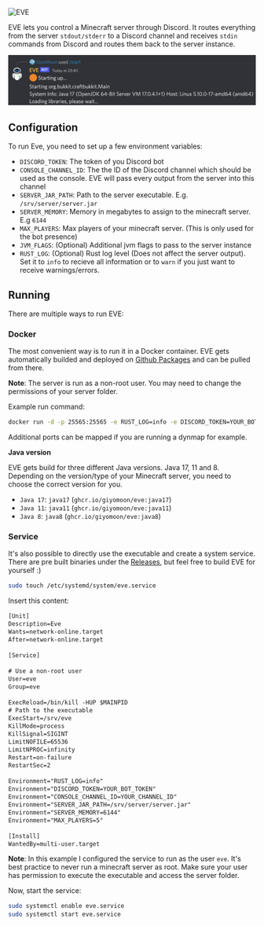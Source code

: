 ![EVE](https://imgur.com/cgiKlF3.png)

EVE lets you control a Minecraft server through Discord. It routes everything from the server `stdout/stderr` to a Discord channel and receives `stdin` commands from Discord and routes them back to the server instance.

![Example](./assets/example.png)
## Configuration
To run Eve, you need to set up a few environment variables:

- `DISCORD_TOKEN`: The token of you Discord bot
- `CONSOLE_CHANNEL_ID`: The the ID of the Discord channel which should be used as the console. EVE will pass every output from the server into this channel
- `SERVER_JAR_PATH`: Path to the server executable. E.g. `/srv/server/server.jar`
- `SERVER_MEMORY`: Memory in megabytes to assign to the minecraft server. E.g `6144`
- `MAX_PLAYERS`: Max players of your minecraft server. (This is only used for the bot presence)
- `JVM_FLAGS`: (Optional) Additional jvm flags to pass to the server instance
- `RUST_LOG`: (Optional) Rust log level (Does not affect the server output). Set it to `info` to recieve all information or to `warn` if you just want to receive warnings/errors.

## Running
There are multiple ways to run EVE:
### Docker
The most convenient way is to run it in a Docker container. EVE gets automatically builded and deployed on [Github Packages](https://github.com/GiyoMoon/EVE/pkgs/container/eve) and can be pulled from there.

**Note**: The server is run as a non-root user. You may need to change the permissions of your server folder.

Example run command:
```bash
docker run -d -p 25565:25565 -e RUST_LOG=info -e DISCORD_TOKEN=YOUR_BOT_TOKEN -e CONSOLE_CHANNEL_ID=YOUR_CHANNEL_ID -e SERVER_JAR_PATH=/eve/server/server.jar -e SERVER_MEMORY=6144 -e MAX_PLAYERS=5 -v /srv/server:/eve/server --name EVE ghcr.io/giyomoon/eve:java17
```
Additional ports can be mapped if you are running a dynmap for example.

**Java version**

EVE gets build for three different Java versions. Java 17, 11 and 8. Depending on the version/type of your Minecraft server, you need to choose the correct version for you.

- `Java 17`: `java17` (`ghcr.io/giyomoon/eve:java17`)
- `Java 11`: `java11` (`ghcr.io/giyomoon/eve:java11`)
- `Java 8`: `java8` (`ghcr.io/giyomoon/eve:java8`)

### Service
It's also possible to directly use the executable and create a system service. There are pre built binaries under the [Releases](https://github.com/GiyoMoon/EVE/releases), but feel free to build EVE for yourself :)
```bash
sudo touch /etc/systemd/system/eve.service
```
Insert this content:
```
[Unit]
Description=Eve
Wants=network-online.target
After=network-online.target

[Service]

# Use a non-root user
User=eve
Group=eve

ExecReload=/bin/kill -HUP $MAINPID
# Path to the executable
ExecStart=/srv/eve
KillMode=process
KillSignal=SIGINT
LimitNOFILE=65536
LimitNPROC=infinity
Restart=on-failure
RestartSec=2

Environment="RUST_LOG=info"
Environment="DISCORD_TOKEN=YOUR_BOT_TOKEN"
Environment="CONSOLE_CHANNEL_ID=YOUR_CHANNEL_ID"
Environment="SERVER_JAR_PATH=/srv/server/server.jar"
Environment="SERVER_MEMORY=6144"
Environment="MAX_PLAYERS=5"

[Install]
WantedBy=multi-user.target
```
**Note**: In this example I configured the service to run as the user `eve`. It's best practice to never run a minecraft server as root. Make sure your user has permission to execute the executable and access the server folder.

Now, start the service:
```bash
sudo systemctl enable eve.service
sudo systemctl start eve.service
```

